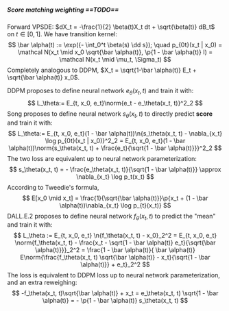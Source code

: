 ##### Score matching weighting ==TODO==

Forward VPSDE: $dX_t = -\frac{1}{2} \beta(t)X_t dt + \sqrt{\beta(t)} dB_t$ on $t \in [0, 1]$. We have transition kernel:
$$
\bar \alpha(t) := \exp({- \int_0^t \beta(s) \dd s}); \quad p_{0t}(x_t | x_0) = \mathcal N(x_t \mid x_0 \sqrt{\bar \alpha(t)}, \p{1 - \bar \alpha(t)} I) = \mathcal N(x_t \mid \mu_t, \Sigma_t)
$$
Completely analogous to DDPM, $X_t = \sqrt{1-\bar \alpha(t)} E_t + \sqrt{\bar \alpha(t)} x_0$.

DDPM proposes to define neural network $e_\theta(x_t, t)$ and train it with:
$$
L_\theta:= E_{t, x_0, e_t}\norm{e_t - e_\theta(x_t, t)}^2_2
$$
Song proposes to define neural network $s_\theta(x_t, t)$ to directly predict **score** and train it with:
$$
L_\theta:= E_{t, x_0, e_t}(1 - \bar \alpha(t))\n{s_\theta(x_t, t) - \nabla_{x_t} \log p_{0t}(x_t | x_0)}^2_2 = E_{t, x_0, e_t}(1 - \bar \alpha(t))\norm{s_\theta(x_t, t) + \frac{e_t}{\sqrt{1 - \bar \alpha(t)}}}^2_2
$$
The two loss are equivalent up to neural network parameterization:
$$
s_\theta(x_t, t) = - \frac{e_\theta(x_t, t)}{\sqrt{1 - \bar \alpha(t)}} \approx \nabla_{x_t} \log p_t(x_t)
$$
According to Tweedie's formula, 
$$
E[x_0 \mid x_t] = \frac{1}{\sqrt{\bar \alpha(t)}}\p{x_t + (1 - \bar \alpha(t))\nabla_{x_t} \log p_{t}(x_t)}
$$
DALL.E.2 proposes to define neural network $f_\theta(x_t, t)$ to predict the "mean" and train it with:
$$
L_\theta := E_{t, x_0, e_t} \n{f_\theta(x_t, t) - x_0}_2^2 = E_{t, x_0, e_t} \norm{f_\theta(x_t, t) - \frac{x_t - \sqrt{1 - \bar \alpha(t)} e_t}{\sqrt{\bar \alpha(t)}}}_2^2 = \frac{1 - \bar \alpha(t)}{ \bar \alpha(t)} E\norm{\frac{f_\theta(x_t, t) \sqrt{\bar \alpha(t)} - x_t}{\sqrt{1 - \bar \alpha(t)}} + e_t}_2^2
$$
The loss is equivalent to DDPM loss up to neural network parameterization, and an extra reweighing:
$$
-f_\theta(x_t, t)\sqrt{\bar \alpha(t)} + x_t = e_\theta(x_t, t) \sqrt{1 - \bar \alpha(t)} = - \p{1 - \bar \alpha(t)} s_\theta(x_t, t)
$$
